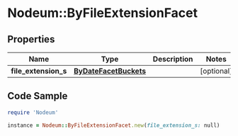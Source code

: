# Nodeum::ByFileExtensionFacet

## Properties

Name | Type | Description | Notes
------------ | ------------- | ------------- | -------------
**file_extension_s** | [**ByDateFacetBuckets**](ByDateFacetBuckets.md) |  | [optional] 

## Code Sample

```ruby
require 'Nodeum'

instance = Nodeum::ByFileExtensionFacet.new(file_extension_s: null)
```


